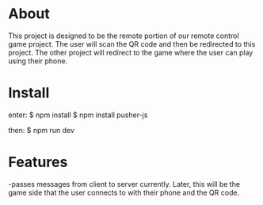 # About

This project is designed to be the remote portion of our remote control game project. The user will scan the QR code and then be redirected to this project. The other project
will redirect to the game where the user can play using their phone.

# Install

enter:
$ npm install
$ npm install pusher-js

then:
$ npm run dev

# Features

-passes messages from client to server currently. Later, this will be the game side that the user connects to with their phone and the QR code.
